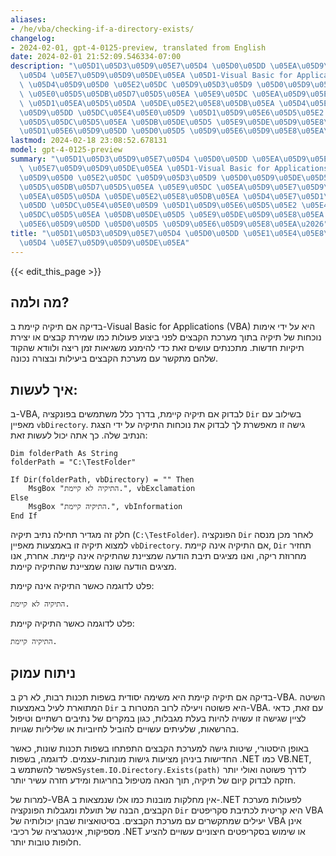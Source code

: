 ```yaml
---
aliases:
- /he/vba/checking-if-a-directory-exists/
changelog:
- 2024-02-01, gpt-4-0125-preview, translated from English
date: 2024-02-01 21:52:09.546334-07:00
description: "\u05D1\u05D3\u05D9\u05E7\u05D4 \u05D0\u05DD \u05EA\u05D9\u05E7\u05D9\
  \u05D4 \u05E7\u05D9\u05D9\u05DE\u05EA \u05D1-Visual Basic for Applications (VBA)\
  \ \u05D4\u05D9\u05D0 \u05E2\u05DC \u05D9\u05D3\u05D9 \u05D0\u05D9\u05DE\u05D5\u05EA\
  \ \u05E0\u05D5\u05DB\u05D7\u05D5\u05EA \u05E9\u05DC \u05EA\u05D9\u05E7\u05D9\u05D4\
  \ \u05D1\u05EA\u05D5\u05DA \u05DE\u05E2\u05E8\u05DB\u05EA \u05D4\u05E7\u05D1\u05E6\
  \u05D9\u05DD \u05DC\u05E4\u05E0\u05D9 \u05D1\u05D9\u05E6\u05D5\u05E2 \u05E4\u05E2\
  \u05D5\u05DC\u05D5\u05EA \u05DB\u05DE\u05D5 \u05E9\u05DE\u05D9\u05E8\u05EA \u05E7\
  \u05D1\u05E6\u05D9\u05DD \u05D0\u05D5 \u05D9\u05E6\u05D9\u05E8\u05EA\u2026"
lastmod: 2024-02-18 23:08:52.678131
model: gpt-4-0125-preview
summary: "\u05D1\u05D3\u05D9\u05E7\u05D4 \u05D0\u05DD \u05EA\u05D9\u05E7\u05D9\u05D4\
  \ \u05E7\u05D9\u05D9\u05DE\u05EA \u05D1-Visual Basic for Applications (VBA) \u05D4\
  \u05D9\u05D0 \u05E2\u05DC \u05D9\u05D3\u05D9 \u05D0\u05D9\u05DE\u05D5\u05EA \u05E0\
  \u05D5\u05DB\u05D7\u05D5\u05EA \u05E9\u05DC \u05EA\u05D9\u05E7\u05D9\u05D4 \u05D1\
  \u05EA\u05D5\u05DA \u05DE\u05E2\u05E8\u05DB\u05EA \u05D4\u05E7\u05D1\u05E6\u05D9\
  \u05DD \u05DC\u05E4\u05E0\u05D9 \u05D1\u05D9\u05E6\u05D5\u05E2 \u05E4\u05E2\u05D5\
  \u05DC\u05D5\u05EA \u05DB\u05DE\u05D5 \u05E9\u05DE\u05D9\u05E8\u05EA \u05E7\u05D1\
  \u05E6\u05D9\u05DD \u05D0\u05D5 \u05D9\u05E6\u05D9\u05E8\u05EA\u2026"
title: "\u05D1\u05D3\u05D9\u05E7\u05D4 \u05D0\u05DD \u05E1\u05E4\u05E8\u05D9\u05D9\
  \u05D4 \u05E7\u05D9\u05D9\u05DE\u05EA"
---
```


{{< edit_this_page >}}

## מה ולמה?

בדיקה אם תיקיה קיימת ב-Visual Basic for Applications (VBA) היא על ידי אימות נוכחות של תיקיה בתוך מערכת הקבצים לפני ביצוע פעולות כמו שמירת קבצים או יצירת תיקיות חדשות. מתכנתים עושים זאת כדי להימנע משגיאות זמן ריצה ולוודא שהקוד שלהם מתקשר עם מערכת הקבצים ביעילות ובצורה נכונה.

## איך לעשות:

ב-VBA, לבדוק אם תיקיה קיימת, בדרך כלל משתמשים בפונקציה `Dir` בשילוב עם מאפיין `vbDirectory`. גישה זו מאפשרת לך לבדוק את נוכחות התיקיה על ידי הצגת הנתיב שלה. כך אתה יכול לעשות זאת:

```basic
Dim folderPath As String
folderPath = "C:\TestFolder"

If Dir(folderPath, vbDirectory) = "" Then
    MsgBox "התיקיה לא קיימת.", vbExclamation
Else
    MsgBox "התיקיה קיימת.", vbInformation
End If
```

חלק זה מגדיר תחילה נתיב תיקיה (`C:\TestFolder`). הפונקציה `Dir` לאחר מכן מנסה למצוא תיקיה זו באמצעות מאפיין `vbDirectory`. אם התיקיה אינה קיימת, `Dir` תחזיר מחרוזת ריקה, ואנו מציגים תיבת הודעה שמציינת שהתיקיה אינה קיימת. אחרת, אנו מציגים הודעה שונה שמציינת שהתיקיה קיימת.

פלט לדוגמה כאשר התיקיה אינה קיימת:
```
התיקיה לא קיימת.
```

פלט לדוגמה כאשר התיקיה קיימת:
```
התיקיה קיימת.
```

## ניתוח עמוק

בדיקה אם תיקיה קיימת היא משימה יסודית בשפות תכנות רבות, לא רק ב-VBA. השיטה המתוארת לעיל באמצעות `Dir` היא פשוטה ויעילה לרוב המטרות ב-VBA. עם זאת, כדאי לציין שגישה זו עשויה להיות בעלת מגבלות, כגון במקרים של נתיבים רשתיים וטיפול בהרשאות, שלעיתים עשויים להוביל לחיוביות או שליליות שגויות.

באופן היסטורי, שיטות גישה למערכת הקבצים התפתחו בשפות תכנות שונות, כאשר החדישות ביניהן מציעות גישות מונחות-עצמים. לדוגמה, בשפות .NET כמו VB.NET, אפשר להשתמש ב`System.IO.Directory.Exists(path)` לדרך פשוטה ואולי יותר חזקה לבדוק קיום של תיקיה, תוך הנאה מטיפול בחריגות ומידע חזרה עשיר יותר.

למרות של-VBA אין מחלקות מובנות כמו אלו שנמצאות ב-.NET לפעולות מערכת הקבצים, הבנה של תועלת ומגבלות הפונקציה `Dir` היא קריטית לכתיבת סקריפטים VBA יעילים שמתקשרים עם מערכת הקבצים. בסיטואציות שבהן יכולותיה של VBA אינן מספיקות, אינטגרציה של רכיבי .NET או שימוש בסקריפטים חיצוניים עשויים להציע חלופות טובות יותר.
